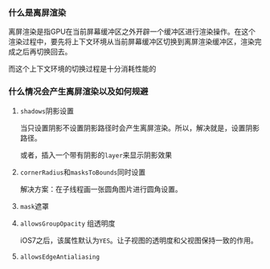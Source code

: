 ### 什么是离屏渲染

离屏渲染是指GPU在当前屏幕缓冲区之外开辟一个缓冲区进行渲染操作。在这个渲染过程中，要先将上下文环境从当前屏幕缓冲区切换到离屏渲染缓冲区，渲染完成之后再切换回去。

而这个上下文环境的切换过程是十分消耗性能的

### 什么情况会产生离屏渲染以及如何规避

1. `shadows`阴影设置
    
    当只设置阴影不设置阴影路径时会产生离屏渲染。所以，解决就是，设置阴影路径。

    或者，插入一个带有阴影的`layer`来显示阴影效果

2. `cornerRadius`和`masksToBounds`同时设置

    解决方案：在子线程画一张圆角图片进行圆角设置。

3. `mask`遮罩

4. `allowsGroupOpacity` 组透明度

    iOS7之后，该属性默认为`YES`。让子视图的透明度和父视图保持一致的作用。

5. `allowsEdgeAntialiasing`
